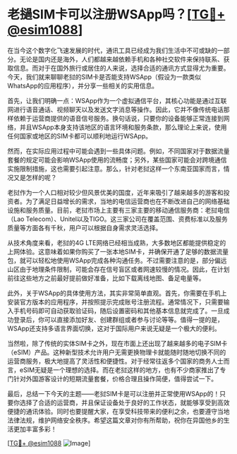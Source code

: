 # 老撾SIM卡可以注册WSApp吗？[[TG💪+ @esim1088](https://t.me/s/esim1088)]

在当今这个数字化飞速发展的时代，通讯工具已经成为我们生活中不可或缺的一部分。无论是国内还是海外，人们都越来越依赖手机和各种社交软件来保持联系、获取信息。而对于在国外旅行或居住的人来说，选择合适的通讯方式显得尤为重要。今天，我们就来聊聊老挝的SIM卡是否能支持WSApp（假设为一款类似WhatsApp的应用程序），并分享一些相关的实用信息。

首先，让我们明确一点：WSApp作为一个虚拟通信平台，其核心功能是通过互联网进行语音通话、视频聊天以及发送文字消息等操作。因此，它并不像传统电话那样依赖于运营商提供的语音信号服务。换句话说，只要你的设备能够正常连接到网络，并且WSApp本身支持该地区的语言环境和服务条款，那么理论上来说，使用任何国家或地区的SIM卡都可以顺利地运行WSApp。

然而，在实际应用过程中可能会遇到一些具体问题。例如，不同国家对于数据流量套餐的规定可能会影响WSApp使用的流畅度；另外，某些国家可能会对跨境通信实施限制措施，这也需要引起注意。那么，针对老挝这样一个东南亚国家而言，情况又是怎样的呢？

老挝作为一个人口相对较少但风景优美的国度，近年来吸引了越来越多的游客和投资者。为了满足日益增长的需求，当地的电信运营商也在不断改进自己的网络基础设施和服务质量。目前，老挝市场上主要有三家主要的移动通信服务商：老挝电信（Lao Telecom）、Unitel以及TIGO。这三家公司在覆盖范围、资费标准以及服务质量等方面各有千秋，用户可以根据自身需求灵活选择。

从技术角度来看，老挝的4G LTE网络已经相当成熟，大多数地区都能提供稳定的上网体验。这意味着如果你购买了一张本地SIM卡，并确保开通了足够的数据流量包，就可以轻松地使用WSApp完成各种沟通任务。不过需要注意的是，部分偏远山区由于地理条件限制，可能会存在信号盲区或者网速较慢的情况。因此，在计划前往这些地方之前最好提前做好准备，比如下载离线地图、备足电量等。

此外，关于WSApp的具体使用方法，其实非常简单直观。首先，你需要在手机上安装官方版本的应用程序，并按照提示完成账号注册流程。通常情况下，只需要输入手机号码即可自动获取验证码，随后设置密码和其他基本信息就完成了。一旦成功登录后，你可以直接添加好友、创建群组或者参与讨论等等。值得一提的是，WSApp还支持多语言界面切换，这对于国际用户来说无疑是一个极大的便利。

当然啦，除了传统的实体SIM卡之外，现在市面上还出现了越来越多的电子SIM卡（eSIM）产品。这种新型技术允许用户无需更换物理卡就能随时随地切换不同的运营商服务，极大地提高了灵活性和便捷性。对于经常往返多个国家的商务人士而言，eSIM无疑是一个理想的选择。而在老挝这样的地方，也有不少商家推出了专门针对外国游客设计的短期流量套餐，价格合理且操作简便，值得尝试一下。

最后，总结一下今天的主题——老挝SIM卡是可以注册并正常使用WSApp的！只要你选择了合适的运营商，并且保证设备处于良好的工作状态，就能够享受到高效便捷的通讯体验。同时也要提醒大家，在享受科技带来的便利之余，也要遵守当地法律法规，维护网络安全秩序。希望这篇文章对你有所帮助，祝你在异国他乡的生活更加丰富多彩！

[[TG💪+ @esim1088](https://t.me/s/esim1088) ![Image](https://i.postimg.cc/4NQfJmqS/Snipaste-2025-05-13-00-14-12.png)]